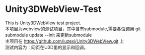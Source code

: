 Unity3DWebView-Test
===================

This is Unity3DWebView test project.<br>
本项目为webview的测试项目，其中含有submodule,需要各位调用 git submodule update --init 来更新submodule<br>
主项目在 https://github.com/luzexi/Unity3DWebView.git 上 <br>
测试内容为：网页在U3D里的显示和回调。

